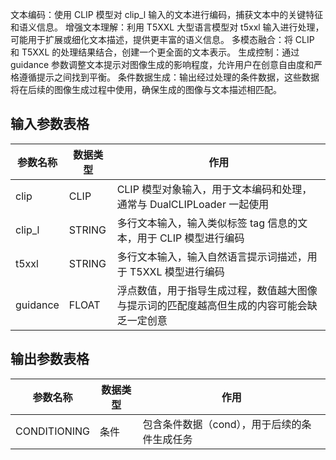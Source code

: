 文本编码：使用 CLIP 模型对 clip_l 输入的文本进行编码，捕获文本中的关键特征和语义信息。
增强文本理解：利用 T5XXL 大型语言模型对 t5xxl 输入进行处理，可能用于扩展或细化文本描述，提供更丰富的语义信息。
多模态融合：将 CLIP 和 T5XXL 的处理结果结合，创建一个更全面的文本表示。
生成控制：通过 guidance 参数调整文本提示对图像生成的影响程度，允许用户在创意自由度和严格遵循提示之间找到平衡。
条件数据生成：输出经过处理的条件数据，这些数据将在后续的图像生成过程中使用，确保生成的图像与文本描述相匹配。

## 输入参数表格
| 参数名称 | 数据类型 | 作用 |
|---------|--------|------|
| clip    | CLIP   | CLIP 模型对象输入，用于文本编码和处理，通常与 DualCLIPLoader 一起使用 |
| clip_l  | STRING | 多行文本输入，输入类似标签 tag 信息的文本，用于 CLIP 模型进行编码 |
| t5xxl   | STRING | 多行文本输入，输入自然语言提示词描述，用于 T5XXL 模型进行编码 |
| guidance| FLOAT  | 浮点数值，用于指导生成过程，数值越大图像与提示词的匹配度越高但生成的内容可能会缺乏一定创意 |
## 输出参数表格

| 参数名称 | 数据类型 | 作用 |
|---------|--------|------|
| CONDITIONING | 条件 | 包含条件数据（cond），用于后续的条件生成任务 |
